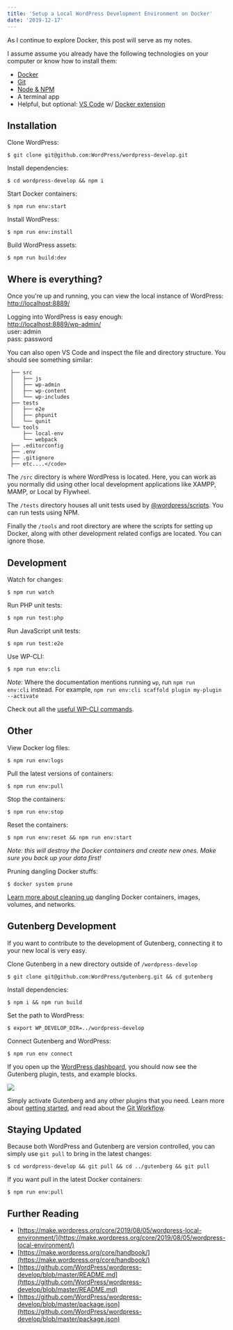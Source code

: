 ```yaml
---
title: 'Setup a Local WordPress Development Environment on Docker'
date: '2019-12-17'
---
```


As I continue to explore Docker, this post will serve as my notes.

I assume assume you already have the following technologies on your computer or know how to install them:

- [Docker](https://www.docker.com/products/docker-desktop)
- [Git](https://git-scm.com/downloads)
- [Node & NPM](https://nodejs.org/en/)
- A terminal app
- Helpful, but optional: [VS Code](https://code.visualstudio.com/) w/ [Docker extension](https://marketplace.visualstudio.com/items?itemName=ms-azuretools.vscode-docker)

## Installation

Clone WordPress:

```
$ git clone git@github.com:WordPress/wordpress-develop.git
```

Install dependencies:

```
$ cd wordpress-develop && npm i
```

Start Docker containers:

```
$ npm run env:start
```

Install WordPress:

```
$ npm run env:install
```

Build WordPress assets:

```
$ npm run build:dev
```

## Where is everything?

Once you're up and running, you can view the local instance of WordPress: [http://localhost:8889/](http://localhost:8889/)

Logging into WordPress is easy enough:  
[http://localhost:8889/wp-admin/](http://localhost:8889/wp-admin/)  
user: admin  
pass: password

You can also open VS Code and inspect the file and directory structure. You should see something similar:

```
 ├── src
 │   ├── js
 │   ├── wp-admin
 │   ├── wp-content
 │   └── wp-includes
 ├── tests
 │   ├── e2e
 │   ├── phpunit
 │   └── qunit
 └── tools
     ├── local-env
     └── webpack
 ├── .editorconfig
 ├── .env
 ├── .gitignore
 ├── etc....</code>
```

The `/src` directory is where WordPress is located. Here, you can work as you normally did using other local development applications like XAMPP, MAMP, or Local by Flywheel.

The `/tests` directory houses all unit tests used by [@wordpress/scripts](https://www.npmjs.com/package/@wordpress/scripts). You can run tests using NPM.

Finally the `/tools` and root directory are where the scripts for setting up Docker, along with other development related configs are located. You can ignore those.

## Development

Watch for changes:

```
$ npm run watch
```

Run PHP unit tests:

```
$ npm run test:php
```

Run JavaScript unit tests:

```
$ npm run test:e2e
```

Use WP-CLI:

```
$ npm run env:cli
```

_Note:_ Where the documentation mentions running `wp`, run `npm run env:cli` instead. For example, `npm run env:cli scaffold plugin my-plugin --activate`

Check out all the [useful WP-CLI commands](https://developer.wordpress.org/cli/commands/).

## Other

View Docker log files:

```
$ npm run env:logs
```

Pull the latest versions of containers:

```
$ npm run env:pull
```

Stop the containers:

```
$ npm run env:stop
```

Reset the containers:

```
$ npm run env:reset && npm run env:start
```

_Note: this will destroy the Docker containers and create new ones. Make sure you back up your data first!_

Pruning dangling Docker stuffs:

```
$ docker system prune
```

[Learn more about cleaning up](https://www.digitalocean.com/community/tutorials/how-to-remove-docker-images-containers-and-volumes) dangling Docker containers, images, volumes, and networks.

## Gutenberg Development

If you want to contribute to the development of Gutenberg, connecting it to your new local is very easy.

Clone Gutenberg in a new directory outside of `/wordpress-develop`

```
$ git clone git@github.com:WordPress/gutenberg.git && cd gutenberg
```

Install dependencies:

```
$ npm i && npm run build
```

Set the path to WordPress:

```
$ export WP_DEVELOP_DIR=../wordpress-develop
```

Connect Gutenberg and WordPress:

```
$ npm run env connect
```

If you open up the [WordPress dashboard](http://localhost:8889/wp-admin/plugins.php), you should now see the Gutenberg plugin, tests, and example blocks.

![](images/Screenshot-2019-12-17-15.20.55.png)

Simply activate Gutenberg and any other plugins that you need. Learn more about [getting started](https://developer.wordpress.org/block-editor/contributors/develop/getting-started/), and read about the [Git Workflow](https://developer.wordpress.org/block-editor/contributors/develop/git-workflow/).

## Staying Updated

Because both WordPress and Gutenberg are version controlled, you can simply use `git pull` to bring in the latest changes:

```
$ cd wordpress-develop && git pull && cd ../gutenberg && git pull
```

If you want pull in the latest Docker containers:

```
$ npm run env:pull
```

## Further Reading

- [https://make.wordpress.org/core/2019/08/05/wordpress-local-environment/](https://make.wordpress.org/core/2019/08/05/wordpress-local-environment/)
- [https://make.wordpress.org/core/handbook/](https://make.wordpress.org/core/handbook/)
- [https://github.com/WordPress/wordpress-develop/blob/master/README.md](https://github.com/WordPress/wordpress-develop/blob/master/README.md)
- [https://github.com/WordPress/wordpress-develop/blob/master/package.json](https://github.com/WordPress/wordpress-develop/blob/master/package.json)

